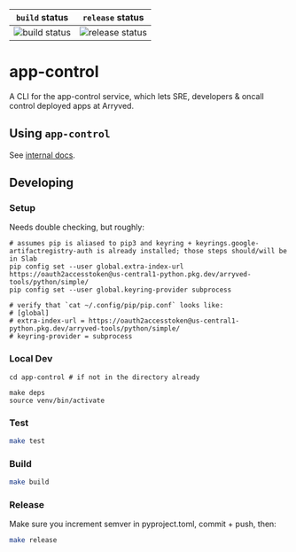 | `build` status | `release` status |
|:---:|:---:|
| ![`build` status](https://teamcity.internal.arryved.com/app/rest/builds/buildType:id:AppControl_Build/statusIcon.svg) | ![`release` status](https://teamcity.internal.arryved.com/app/rest/builds/buildType:id:AppControl_Release/statusIcon.svg) |

# app-control

A CLI for the app-control service, which lets SRE, developers & oncall control deployed apps at Arryved.

## Using `app-control`

See [internal docs](https://docs.arryved.com/posts/app-control-frmu3ako).

## Developing

### Setup

Needs double checking, but roughly:

```console
# assumes pip is aliased to pip3 and keyring + keyrings.google-artifactregistry-auth is already installed; those steps should/will be in Slab
pip config set --user global.extra-index-url https://oauth2accesstoken@us-central1-python.pkg.dev/arryved-tools/python/simple/
pip config set --user global.keyring-provider subprocess

# verify that `cat ~/.config/pip/pip.conf` looks like:
# [global]
# extra-index-url = https://oauth2accesstoken@us-central1-python.pkg.dev/arryved-tools/python/simple/
# keyring-provider = subprocess
```

### Local Dev

```console
cd app-control # if not in the directory already

make deps
source venv/bin/activate
```

### Test
```bash
make test
```

### Build
```bash
make build
```

### Release
Make sure you increment semver in pyproject.toml, commit + push, then:
```bash
make release
```
